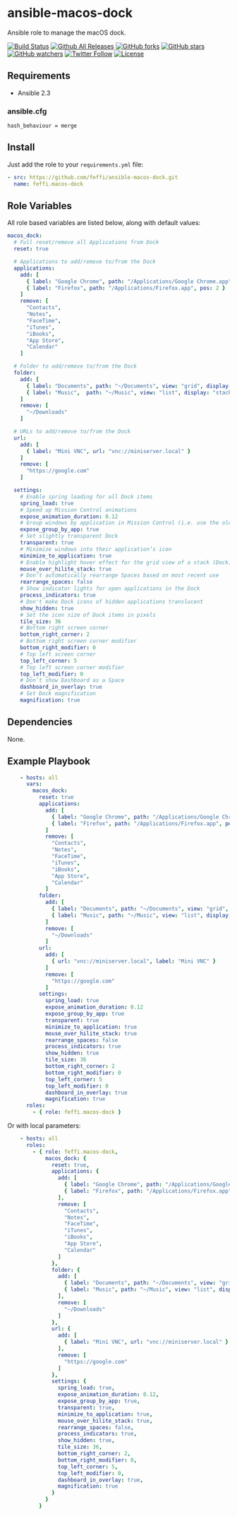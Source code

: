 # ansible-macos-dock
Ansible role to manage the macOS dock.

[![Build Status](https://img.shields.io/travis/feffi/ansible-macos-dock.svg)](https://travis-ci.org/feffi/ansible-macos-dock) [![Github All Releases](https://img.shields.io/github/downloads/feffi/ansible-macos-dock/total.svg)](https://github.com/feffi/ansible-macos-dock) [![GitHub forks](https://img.shields.io/github/forks/feffi/ansible-macos-dock.svg?style=social&label=Fork)](https://github.com/feffi/ansible-macos-dock) [![GitHub stars](https://img.shields.io/github/stars/feffi/ansible-macos-dock.svg?style=social&label=Star)](https://github.com/feffi/ansible-macos-dock) [![GitHub watchers](https://img.shields.io/github/watchers/feffi/ansible-macos-dock.svg?style=social&label=Watch)](https://github.com/feffi/ansible-macos-dock) [![Twitter Follow](https://img.shields.io/twitter/follow/feffi1.svg?style=social&label=Follow)](https://twitter.com/feffi1) [![License](http://img.shields.io/:license-mit-blue.svg)](https://github.com/feffi/ansible-macos-dock/blob/master/LICENSE)

## Requirements
- Ansible 2.3

### ansible.cfg
```
hash_behaviour = merge
```

## Install
Just add the role to your ``requirements.yml`` file:
```yaml
- src: https://github.com/feffi/ansible-macos-dock.git
  name: feffi.macos-dock
```

## Role Variables
All role based variables are listed below, along with default values:

```yaml
macos_dock:
  # Full reset/remove all Applications from Dock
  reset: true

  # Applications to add/remove to/from the Dock
  applications:
    add: [
      { label: "Google Chrome", path: "/Applications/Google Chrome.app", pos: 1 },
      { label: "Firefox", path: "/Applications/Firefox.app", pos: 2 }
    ]
    remove: [
      "Contacts",
      "Notes",
      "FaceTime",
      "iTunes",
      "iBooks",
      "App Store",
      "Calendar"
    ]

  # Folder to add/remove to/from the Dock
  folder:
    add: [
      { label: "Documents", path: "~/Documents", view: "grid", display: "folder", pos: 2 },
      { label: "Music",  path: "~/Music", view: "list", display: "stack", pos: 1 }
    ]
    remove: [
      "~/Downloads"
    ]

  # URLs to add/remove to/from the Dock
  url:
    add: [
      { label: "Mini VNC", url: "vnc://miniserver.local" }
    ]
    remove: [
      "https://google.com"
    ]

  settings:
    # Enable spring loading for all Dock items
    spring_load: true
    # Speed up Mission Control animations
    expose_animation_duration: 0.12
    # Group windows by application in Mission Control (i.e. use the old Exposé behavior instead)
    expose_group_by_app: true
    # Set slightly transparent Dock
    transparent: true
    # Minimize windows into their application’s icon
    minimize_to_application: true
    # Enable highlight hover effect for the grid view of a stack (Dock)
    mouse_over_hilite_stack: true
    # Don’t automatically rearrange Spaces based on most recent use
    rearrange_spaces: false
    # Show indicator lights for open applications in the Dock
    process_indicators: true
    # Don't make Dock icons of hidden applications translucent
    show_hidden: true
    # Set the icon size of Dock items in pixels
    tile_size: 36
    # Bottom right screen corner
    bottom_right_corner: 2
    # Bottom right screen corner modifier
    bottom_right_modifier: 0
    # Top left screen corner
    top_left_corner: 5
    # Top left screen corner modifier
    top_left_modifier: 0
    # Don’t show Dashboard as a Space
    dashboard_in_overlay: true
    # Set Dock magnification
    magnification: true
```

## Dependencies
None.

## Example Playbook

```yaml
    - hosts: all
      vars:
        macos_dock:
          reset: true
          applications:
            add: [
              { label: "Google Chrome", path: "/Applications/Google Chrome.app", pos: 1 },
              { label: "Firefox", path: "/Applications/Firefox.app", pos: 2 }
            ]
            remove: [
              "Contacts",
              "Notes",
              "FaceTime",
              "iTunes",
              "iBooks",
              "App Store",
              "Calendar"
            ]
          folder:
            add: [
              { label: "Documents", path: "~/Documents", view: "grid", display: "folder", pos: 2 },
              { label: "Music", path: "~/Music", view: "list", display: "stack", pos: 1 }
            ]
            remove: [
              "~/Downloads"
            ]
          url:
            add: [
              { url: "vnc://miniserver.local", label: "Mini VNC" }
            ]
            remove: [
              "https://google.com"
            ]
          settings:
            spring_load: true
            expose_animation_duration: 0.12
            expose_group_by_app: true
            transparent: true
            minimize_to_application: true
            mouse_over_hilite_stack: true
            rearrange_spaces: false
            process_indicators: true
            show_hidden: true
            tile_size: 36
            bottom_right_corner: 2
            bottom_right_modifier: 0
            top_left_corner: 5
            top_left_modifier: 0
            dashboard_in_overlay: true
            magnification: true
      roles:
        - { role: feffi.macos-dock }
```
Or with local parameters:

```yaml
    - hosts: all
      roles:
        - { role: feffi.macos-dock,
            macos_dock: {
              reset: true,
              applications: {
                add: [
                  { label: "Google Chrome", path: "/Applications/Google Chrome.app", pos: 1 },
                  { label: "Firefox", path: "/Applications/Firefox.app", pos: 2 }
                ],
                remove: [
                  "Contacts",
                  "Notes",
                  "FaceTime",
                  "iTunes",
                  "iBooks",
                  "App Store",
                  "Calendar"
                ]
              },
              folder: {
                add: [
                  { label: "Documents", path: "~/Documents", view: "grid", display: "folder", pos: 2 },
                  { label: "Music", path: "~/Music", view: "list", display: "stack", pos: 1 }
                ],
                remove: [
                  "~/Downloads"
                ]
              },
              url: {
                add: [
                  { label: "Mini VNC", url: "vnc://miniserver.local" }
                ],
                remove: [
                  "https://google.com"
                ]
              },
              settings: {
                spring_load: true,
                expose_animation_duration: 0.12,
                expose_group_by_app: true,
                transparent: true,
                minimize_to_application: true,
                mouse_over_hilite_stack: true,
                rearrange_spaces: false,
                process_indicators: true,
                show_hidden: true,
                tile_size: 36,
                bottom_right_corner: 2,
                bottom_right_modifier: 0,
                top_left_corner: 5,
                top_left_modifier: 0,
                dashboard_in_overlay: true,
                magnification: true
              }
            }
          }
```
